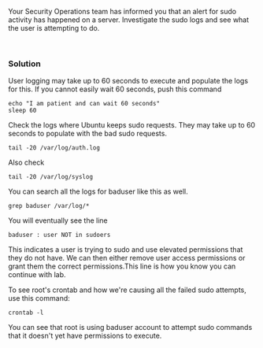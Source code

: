 Your Security Operations team has informed you that an alert for sudo activity has happened on a server. Investigate the sudo logs and see what the user is attempting to do.

<br>

### Solution


User logging may take up to 60 seconds to execute and populate the logs for this. If you cannot easily wait 60 seconds, push this command

```plain
echo "I am patient and can wait 60 seconds"
sleep 60
```

Check the logs where Ubuntu keeps sudo requests. They may take up to 60 seconds to populate with the bad sudo requests.

```plain
tail -20 /var/log/auth.log
```

Also check 

```plain
tail -20 /var/log/syslog
```

You can search all the logs for baduser like this as well.

```plain
grep baduser /var/log/*
```

You will eventually see the line 
```plain
baduser : user NOT in sudoers
```

This indicates a user is trying to sudo and use elevated permissions that they do not have. We can then either remove user access permissions or grant them the correct permissions.This line is how you know you can continue with lab.

To see root's crontab and how we're causing all the failed sudo attempts, use this command:

```plain
crontab -l
```

You can see that root is using baduser account to attempt sudo commands that it doesn't yet have permissions to execute.

